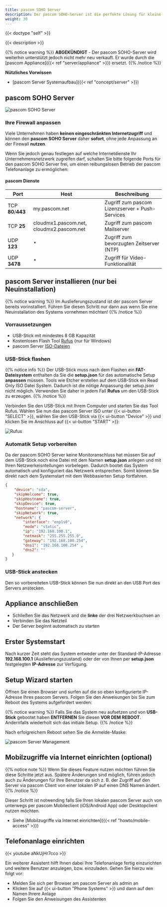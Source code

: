```yaml
---
title: pascom SOHO Server
description: Der pascom SOHO-Server ist die perfekte Lösung für kleine Büros oder Außenstandorte mit eigener Hardware.
weight: 30
---
```


{{< doctype "self"  >}}

{{< description >}}

{{% notice warning %}}
**ABGEKÜNDIGT** - Der pascom SOHO-Server wird weiterhin unterstützt jedoch nicht mehr neu verkauft. Er wurde durch die [pascom Appliance]({{< ref "server/appliance" >}}) ersetzt.
{{% /notice %}}



**Nützliches Vorwissen**


 * [pascom Server Systemaufbau]({{< ref "concept/server" >}})


## pascom SOHO Server

![pascom SOHO Server](pascomSOHOserver.png)


### Ihre Firewall anpassen

Viele Unternehmen haben **keinen eingeschränkten Internetzugriff** und können den **pascom SOHO Server** daher **sofort**, ohne jede Anpassung an der Firewall **nutzen**.

Wenn Sie jedoch genau festlegen auf welche Internetdienste Ihr Unternehmensnetzwerk zugreifen darf, schalten Sie bitte folgende Ports für den pascom SOHO Server frei, um einen reibungslosen Betrieb der pascom Telefonanlage zu ermöglichen:

#### pascom Dienste

| Port | Host | Beschreibung |
| ---- | ---- | ------------ |
| TCP **80**/**443** | my.pascom.net | Zugriff zum pascom Lizenzserver + Push-Services |
| TCP **25** | cloudmx1.pascom.net, cloudmx2.pascom.net | Zugriff zum pascom Mailserver |
| UDP **123** | \* | Zugriff zum bevorzugten Zeitserver (NTP) |
| UDP **3478** | \* | Zugriff für Video-Funktionalität |


## pascom Server installieren (nur bei Neuinstallation)
{{% notice warning %}}
Im Auslieferungszustand ist der pascom Server bereits vorinstalliert. Führen Sie diesen Schritt nur dann aus wenn Sie eine Neuinstallation des Systems vornehmen möchten!
{{% /notice %}}

### Vorraussetzungen

* USB-Stick mit mindestes 8 GB Kapazität
* Kostenlosen Flash Tool [Rufus](https://rufus.akeo.ie/) (nur für Windows)
* pascom Server [ISO-Dateien](https://www.pascom.net/de/download/)

### USB-Stick flashen
{{% notice info %}}
Der USB-Stick muss nach dem Flashen ein **FAT-Dateisystem** enthalten da Sie die **setup.json** für das automatische Setup **anpassen** müssen. Tools wie Etcher erstellen auf dem USB-Stick ein Read Only ISO Datei System. Dadurch ist die nötige Anpassung der setup.json nicht möglich. Verwenden Sie daher in jedem Fall **Rufus** um den USB-Stick zu erzeugen.
{{% /notice %}}


Verbinden Sie den USB-Stick mit Ihrem Computer und starten Sie das Tool Rufus. Wählen Sie nun das pascom Server ISO unter {{< ui-button "SELECT" >}}, wählen Sie den USB-Stick via {{< ui-button "Device" >}} und klicken Sie im Anschluss auf {{< ui-button "START" >}}:

![Rufus](rufus.png?width=300px "Rufus")

### Automatik Setup vorbereiten

Da der pascom SOHO Server keine Monitoranschluss hat müssen Sie auf dem USB-Stick noch eine Datei mit dem Namen **setup.json** anlegen und mit Ihren Netzwerkeisntellungen vorbelegen. Dadurch bootet das System automatisch und konfiguriert das Netzwerk entsprechen. Somit können Sie direkt nach dem Systemstart mit dem Webbasierten Setup fortfahren.

```json
{
    "device": "sda",
    "skipWelcome": true,
    "skipHostname": true,
    "skipDevice": true,
    "hostname": "pascom-server",
    "skipNetwork": true,
    "network": {
        "interface": "enp1s0",
        "mode": "static",
        "ip": "192.168.100.1",
        "netmask": "255.255.255.0",
        "gateway": "192.168.100.254",
        "dns1": "192.168.100.254" ,
        "dns2": ""
   }
}
```


### USB-Stick anstecken

Den so vorbereiteten USB-Stick können Sie nun direkt an den USB Port des Servers anstecken.

## Appliance anschließen

* Schließen Sie das Netzwerk and die **linke** der drei Netzwerkbuchsen an
* Verbinden Sie das Netzteil
* Der Server beginnt automatisch zu starten

## Erster Systemstart

Nach kurzer Zeit steht das System entweder unter der Standard-IP-Adresse **192.168.100.1** (Auslieferungszustand) oder der von Ihnen per **setup.json** festgelegten **IP-Adresse** zur Verfügung.

## Setup Wizard starten

Öffnen Sie einen Browser und surfen auf die so eben konfigurierte IP-Adresse Ihres pascom Servers. Folgen Sie den Anweisungen bis Sie zum Reboot des Systems aufgefordert werden:

{{% notice warning %}}
Falls Sie das System neu aufsetzen und von **USB-Stick** gebootet haben **ENTFERNEN** Sie diesen **VOR DEM REBOOT**. Andernfalls wiederholt sich das initiale Setup.
{{% /notice %}}

Nach erfolgreichem Reboot sehen Sie die Anmelde-Maske:

![pascom Server Management](management.png)

## Mobilzugriffe via Internet einrichten (optional)

{{% notice note %}}
Wenn Sie dieses Feature nutzen möchten führen Sie diese Schritte jetzt aus. Spätere Änderungen sind möglich, führen jedoch auch zu Änderungen für Ihre Benutzer da sich z. B. der Zugriff auf den Server via pascom Client von einer lokalen IP auf einen DNS Namen ändert.
{{% /notice %}}

Dieser Schritt ist notwending falls Sie Ihren lokalen pascom Server auch von unterwegs per pascom Mobileclient (iOS/Android App) oder Desktopclient nutzen möchten.

 * Siehe [Mobilzugriffe via Internet einrichten]({{< ref "howto/mobile-access" >}})

## Telefonanlage einrichten

{{< youtube aNkUjHr7cco >}}

Ein weiterer Assistent hilft Ihnen dabei Ihre Telefonanlage fertig einzurichten und weitere Benutzer anzulegen, bzw. einzuladen.
Gehen Sie hierzu wie folgt vor:

* Melden Sie sich per Browser am pascom Server als admin an
* Klicken Sie auf {{< ui-button "Phone Systems" >}} und dann auf den Namen Ihrere Anlage
* Folgen Sie den Anweisungen des Assistenten
